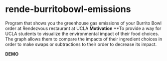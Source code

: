 # rende-burritobowl-emissions
Program that shows you the greenhouse gas emissions of your Burrito Bowl order at Rendezvous restaurant at UCLA
**Motivation**
**To provide a way for UCLA students to visualize the environmental impact of their food choices. The graph allows them to compare the impacts of their ingredient choices in order to make swaps or subtractions to their order to decrease its impact.

**DEMO**
